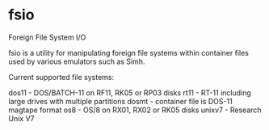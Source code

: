 # fsio
Foreign File System I/O

fsio is a utility for manipulating foreign file systems within container files used by various emulators such as Simh.

Current supported file systems:

  dos11     - DOS/BATCH-11 on RF11, RK05 or RP03 disks
  rt11      - RT-11 including large drives with multiple partitions
  dosmt     - container file is DOS-11 magtape format
  os8       - OS/8 on RX01, RX02 or RK05 disks
  unixv7    - Research Unix V7
  
